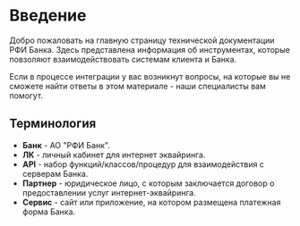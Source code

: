 # Введение

Добро пожаловать на главную страницу технической документации РФИ Банка. Здесь представлена информация об инструментах, которые повзоляют взаимодействовать системам клиента и Банка.

Если в процессе интеграции у вас возникнут вопросы, на которые вы не сможете найти ответы в этом материале - наши специалисты вам помогут.

## Терминология

* **Банк** - АО "РФИ Банк".
* **ЛК** - личный кабинет для интернет эквайринга.
* **API** - набор функций/классов/процедур для взаимодействия с серверам Банка.
* **Партнер** - юридическое лицо, с которым заключается договор о предоставлении услуг интернет-эквайринга.
* **Сервис** - сайт или приложение, на котором размещена платежная форма Банка.